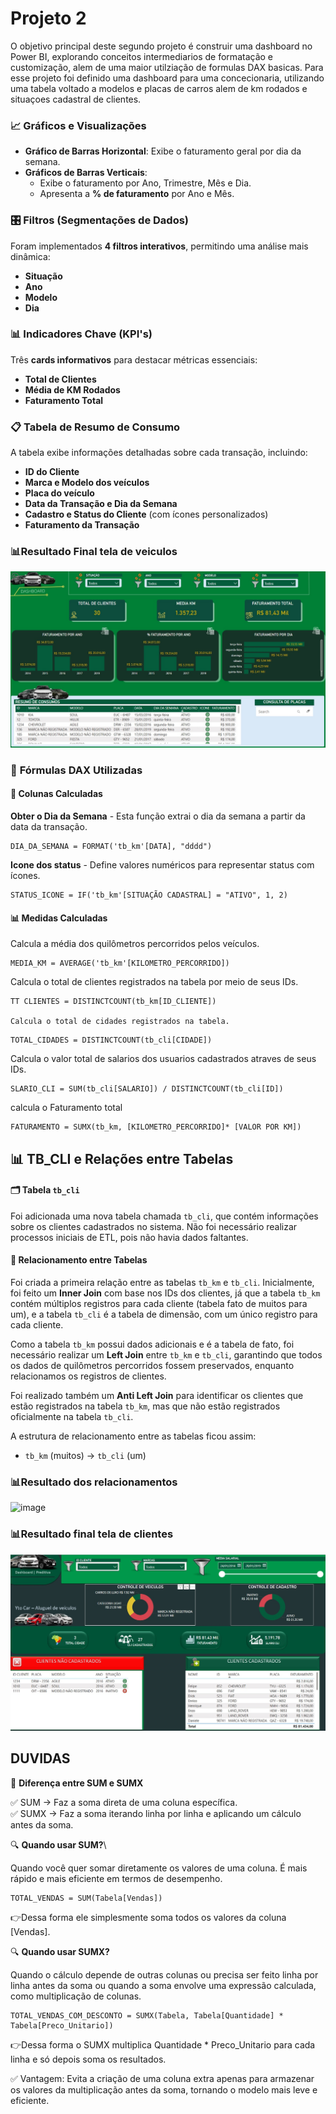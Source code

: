 
# **Projeto 2**
O objetivo principal deste segundo projeto é construir uma dashboard no Power BI, explorando conceitos intermediarios de formatação e customização, alem de uma maior utilziação de formulas DAX basicas. Para esse projeto foi definido uma dashboard para uma concecionaria, utilizando uma tabela voltado a modelos e placas de carros alem de km rodados e situaçoes cadastral de clientes.

### 📈 **Gráficos e Visualizações**  
- **Gráfico de Barras Horizontal**: Exibe o faturamento geral por dia da semana.  
- **Gráficos de Barras Verticais**:  
  - Exibe o faturamento por Ano, Trimestre, Mês e Dia.  
  - Apresenta a **% de faturamento** por Ano e Mês.  

### 🎛️ **Filtros (Segmentações de Dados)**  
Foram implementados **4 filtros interativos**, permitindo uma análise mais dinâmica:  
- **Situação**  
- **Ano**  
- **Modelo**  
- **Dia**  

### 📊 **Indicadores Chave (KPI's)**  
Três **cards informativos** para destacar métricas essenciais:  
- **Total de Clientes**  
- **Média de KM Rodados**  
- **Faturamento Total**  

### 📋 **Tabela de Resumo de Consumo**  
A tabela exibe informações detalhadas sobre cada transação, incluindo:  
- **ID do Cliente**  
- **Marca e Modelo dos veículos**  
- **Placa do veículo**  
- **Data da Transação e Dia da Semana**  
- **Cadastro e Status do Cliente** (com ícones personalizados)  
- **Faturamento da Transação**  
###  📊**Resultado Final tela de veiculos**
![image](https://github.com/Dyest/AtividadesPowerBi/blob/main/Projeto-2/images/pag_1.jpg)

### 📌 **Fórmulas DAX Utilizadas**  

#### 📅 **Colunas Calculadas**  
**Obter o Dia da Semana** - Esta função extrai o dia da semana a partir da data da transação.  

```DAX
DIA_DA_SEMANA = FORMAT('tb_km'[DATA], "dddd")
```
**Icone dos status** - Define valores numéricos para representar status com ícones.
```DAX
STATUS_ICONE = IF('tb_km'[SITUAÇÃO CADASTRAL] = "ATIVO", 1, 2)
```

#### 📊 **Medidas Calculadas**

Calcula a média dos quilômetros percorridos pelos veículos.

```DAX
MEDIA_KM = AVERAGE('tb_km'[KILOMETRO_PERCORRIDO])
```

Calcula o total de clientes registrados na tabela por meio de seus IDs. 
```DAX
TT CLIENTES = DISTINCTCOUNT(tb_km[ID_CLIENTE])

Calcula o total de cidades registrados na tabela. 
```
```DAX
TOTAL_CIDADES = DISTINCTCOUNT(tb_cli[CIDADE])
```
Calcula o valor total de salarios dos usuarios cadastrados atraves de seus IDs. 
```DAX
SLARIO_CLI = SUM(tb_cli[SALARIO]) / DISTINCTCOUNT(tb_cli[ID])
```

calcula o Faturamento total
```DAX
FATURAMENTO = SUMX(tb_km, [KILOMETRO_PERCORRIDO]* [VALOR POR KM])
```
## 📊 **TB_CLI e Relações entre Tabelas**

#### 🗂 **Tabela `tb_cli`**  
Foi adicionada uma nova tabela chamada `tb_cli`, que contém informações sobre os clientes cadastrados no sistema. Não foi necessário realizar processos iniciais de ETL, pois não havia dados faltantes.

#### 🔗 **Relacionamento entre Tabelas**  
Foi criada a primeira relação entre as tabelas `tb_km` e `tb_cli`. Inicialmente, foi feito um **Inner Join** com base nos IDs dos clientes, já que a tabela `tb_km` contém múltiplos registros para cada cliente (tabela fato de muitos para um), e a tabela `tb_cli` é a tabela de dimensão, com um único registro para cada cliente.

Como a tabela `tb_km` possui dados adicionais e é a tabela de fato, foi necessário realizar um **Left Join** entre `tb_km` e `tb_cli`, garantindo que todos os dados de quilômetros percorridos fossem preservados, enquanto relacionamos os registros de clientes.

 
Foi realizado também um **Anti Left Join** para identificar os clientes que estão registrados na tabela `tb_km`, mas que não estão registrados oficialmente na tabela `tb_cli`.

A estrutura de relacionamento entre as tabelas ficou assim:
- `tb_km` (muitos) → `tb_cli` (um)


###  📊**Resultado dos relacionamentos**
![image]()

###  📊**Resultado final tela de clientes**
![image](https://github.com/Dyest/AtividadesPowerBi/blob/main/Projeto-2/images/pag_2.jpg)
## **DUVIDAS**

📌 **Diferença entre SUM e SUMX**

✅ SUM → Faz a soma direta de uma coluna específica. \
✅ SUMX → Faz a soma iterando linha por linha e aplicando um cálculo antes da soma.

🔍 **Quando usar SUM?**\

Quando você quer somar diretamente os valores de uma coluna.
É mais rápido e mais eficiente em termos de desempenho.

```DAX
TOTAL_VENDAS = SUM(Tabela[Vendas])
```
👉Dessa forma ele simplesmente soma todos os valores da coluna [Vendas].

🔍 **Quando usar SUMX?**

Quando o cálculo depende de outras colunas ou precisa ser feito linha por linha antes da soma ou quando a soma envolve uma expressão calculada, como multiplicação de colunas.

```DAX
TOTAL_VENDAS_COM_DESCONTO = SUMX(Tabela, Tabela[Quantidade] * Tabela[Preco_Unitario])
```
👉Dessa forma o SUMX multiplica Quantidade * Preco_Unitario para cada linha e só depois soma os resultados.

✅ Vantagem: Evita a criação de uma coluna extra apenas para armazenar os valores da multiplicação antes da soma, tornando o modelo mais leve e eficiente.

